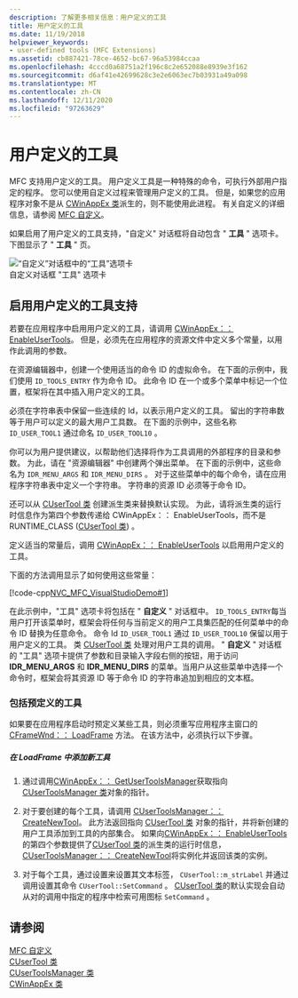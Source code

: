 ```yaml
---
description: 了解更多相关信息：用户定义的工具
title: 用户定义的工具
ms.date: 11/19/2018
helpviewer_keywords:
- user-defined tools (MFC Extensions)
ms.assetid: cb887421-78ce-4652-bc67-96a53984ccaa
ms.openlocfilehash: 4cccd0a68751a2f196c8c2e652088e8939e3f162
ms.sourcegitcommit: d6af41e42699628c3e2e6063ec7b03931a49a098
ms.translationtype: MT
ms.contentlocale: zh-CN
ms.lasthandoff: 12/11/2020
ms.locfileid: "97263629"
---
```

# <a name="user-defined-tools"></a>用户定义的工具

MFC 支持用户定义的工具。 用户定义工具是一种特殊的命令，可执行外部用户指定的程序。 您可以使用自定义过程来管理用户定义的工具。 但是，如果您的应用程序对象不是从 [CWinAppEx 类](../mfc/reference/cwinappex-class.md)派生的，则不能使用此进程。 有关自定义的详细信息，请参阅 [MFC 自定义](../mfc/customization-for-mfc.md)。

如果启用了用户定义的工具支持，"自定义" 对话框将自动包含 " **工具** " 选项卡。下图显示了 " **工具** " 页。

![“自定义”对话框中的“工具”选项卡](../mfc/media/custdialogboxtoolstab.png "“自定义”对话框中的“工具”选项卡") <br/>
自定义对话框 "工具" 选项卡

## <a name="enabling-user-defined-tools-support"></a>启用用户定义的工具支持

若要在应用程序中启用用户定义的工具，请调用 [CWinAppEx：： EnableUserTools](../mfc/reference/cwinappex-class.md#enableusertools)。 但是，必须先在应用程序的资源文件中定义多个常量，以用作此调用的参数。

在资源编辑器中，创建一个使用适当的命令 ID 的虚拟命令。 在下面的示例中，我们使用 `ID_TOOLS_ENTRY` 作为命令 ID。 此命令 ID 在一个或多个菜单中标记一个位置，框架将在其中插入用户定义的工具。

必须在字符串表中保留一些连续的 Id，以表示用户定义的工具。 留出的字符串数等于用户可以定义的最大用户工具数。 在下面的示例中，这些名称 `ID_USER_TOOL1` 通过命名 `ID_USER_TOOL10` 。

你可以为用户提供建议，以帮助他们选择将作为工具调用的外部程序的目录和参数。 为此，请在 "资源编辑器" 中创建两个弹出菜单。 在下面的示例中，这些命名为 `IDR_MENU_ARGS` 和 `IDR_MENU_DIRS` 。 对于这些菜单中的每个命令，请在应用程序字符串表中定义一个字符串。 字符串的资源 ID 必须等于命令 ID。

还可以从 [CUserTool 类](../mfc/reference/cusertool-class.md) 创建派生类来替换默认实现。 为此，请将派生类的运行时信息作为第四个参数传递给 CWinAppEx：： EnableUserTools，而不是 RUNTIME_CLASS ([CUserTool 类](../mfc/reference/cusertool-class.md)) 。

定义适当的常量后，调用 [CWinAppEx：： EnableUserTools](../mfc/reference/cwinappex-class.md#enableusertools) 以启用用户定义的工具。

下面的方法调用显示了如何使用这些常量：

[!code-cpp[NVC_MFC_VisualStudioDemo#1](../mfc/codesnippet/cpp/user-defined-tools_1.cpp)]

在此示例中，"工具" 选项卡将包括在 " **自定义** " 对话框中。 `ID_TOOLS_ENTRY`每当用户打开该菜单时，框架会将任何与当前定义的用户工具集匹配的任何菜单中的命令 ID 替换为任意命令。 命令 Id `ID_USER_TOOL1` 通过 `ID_USER_TOOL10` 保留以用于用户定义的工具。 类 [CUserTool 类](../mfc/reference/cusertool-class.md) 处理对用户工具的调用。 " **自定义** " 对话框的 "工具" 选项卡提供了参数和目录输入字段右侧的按钮，用于访问 **IDR_MENU_ARGS** 和 **IDR_MENU_DIRS** 的菜单。当用户从这些菜单中选择一个命令时，框架会将其资源 ID 等于命令 ID 的字符串追加到相应的文本框。

### <a name="including-predefined-tools"></a>包括预定义的工具

如果要在应用程序启动时预定义某些工具，则必须重写应用程序主窗口的 [CFrameWnd：： LoadFrame](../mfc/reference/cframewnd-class.md#loadframe) 方法。 在该方法中，必须执行以下步骤。

##### <a name="to-add-new-tools-in-loadframe"></a>在 LoadFrame 中添加新工具

1. 通过调用[CWinAppEx：： GetUserToolsManager](../mfc/reference/cwinappex-class.md#getusertoolsmanager)获取指向[CUserToolsManager 类](../mfc/reference/cusertoolsmanager-class.md)对象的指针。

1. 对于要创建的每个工具，请调用 [CUserToolsManager：： CreateNewTool](../mfc/reference/cusertoolsmanager-class.md#createnewtool)。 此方法返回指向 [CUserTool 类](../mfc/reference/cusertool-class.md) 对象的指针，并将新创建的用户工具添加到工具的内部集合。 如果向[CWinAppEx：： EnableUserTools](../mfc/reference/cwinappex-class.md#enableusertools)的第四个参数提供了[CUserTool 类](../mfc/reference/cusertool-class.md)的派生类的运行时信息， [CUserToolsManager：： CreateNewTool](../mfc/reference/cusertoolsmanager-class.md#createnewtool)将实例化并返回该类的实例。

1. 对于每个工具，通过设置来设置其文本标签， `CUserTool::m_strLabel` 并通过调用设置其命令 `CUserTool::SetCommand` 。 [CUserTool 类](../mfc/reference/cusertool-class.md)的默认实现会自动从对的调用中指定的程序中检索可用图标 `SetCommand` 。

## <a name="see-also"></a>请参阅

[MFC 自定义](../mfc/customization-for-mfc.md)<br/>
[CUserTool 类](../mfc/reference/cusertool-class.md)<br/>
[CUserToolsManager 类](../mfc/reference/cusertoolsmanager-class.md)<br/>
[CWinAppEx 类](../mfc/reference/cwinappex-class.md)
